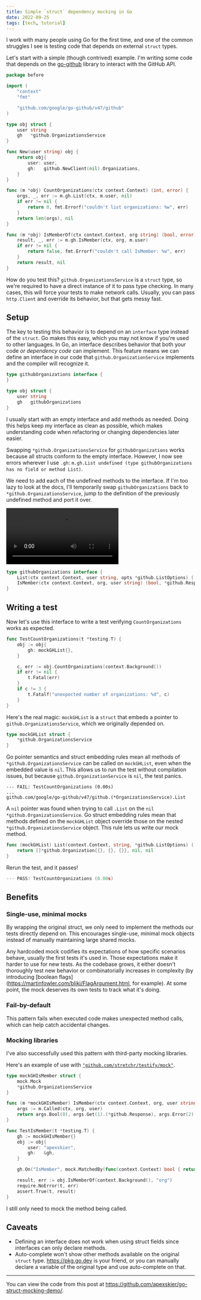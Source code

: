 ```yaml
---
title: Simple `struct` dependency mocking in Go
date: 2022-09-25
tags: [tech, tutorial]
---
```


I work with many people using Go for the first time, and one of the common struggles I see is testing code that depends on external `struct` types.

Let's start with a simple (though contrived) example. I'm writing some code that depends on the [go-github](https://github.com/google/go-github) library to interact with the GitHub API.

```go
package before

import (
	"context"
	"fmt"

	"github.com/google/go-github/v47/github"
)

type obj struct {
	user string
	gh   *github.OrganizationsService
}

func New(user string) obj {
	return obj{
		user: user,
		gh:   github.NewClient(nil).Organizations,
	}
}

func (m *obj) CountOrganizations(ctx context.Context) (int, error) {
	orgs, _, err := m.gh.List(ctx, m.user, nil)
	if err != nil {
		return 0, fmt.Errorf("couldn't list organizations: %w", err)
	}
	return len(orgs), nil
}

func (m *obj) IsMemberOf(ctx context.Context, org string) (bool, error) {
	result, _, err := m.gh.IsMember(ctx, org, m.user)
	if err != nil {
		return false, fmt.Errorf("couldn't call IsMember: %w", err)
	}
	return result, nil
}
```

How do you test this? `github.OrganizationsService` is a `struct` type, so we're required to have a direct instance of it to pass type checking. In many cases, this will force your tests to make network calls. Usually, you can pass `http.Client` and override its behavior, but that gets messy fast.

## Setup

The key to testing this behavior is to depend on an `interface` type instead of the `struct`. Go makes this easy, which you may not know if you're used to other languages. In Go, an interface describes behavior that both your code _or dependency code_ can implement. This feature means we can define an interface in our code that `github.OrganizationService` implements and the compiler will recognize it.

```go
type githubOrganizations interface {
}

type obj struct {
	user string
	gh   githubOrganizations
}

```

I usually start with an empty interface and add methods as needed. Doing this helps keep my interface as clean as possible, which makes understanding code when refactoring or changing dependencies later easier.

Swapping `*github.OrganizationsService` for `githubOrganizations` works because all structs conform to the empty interface. However, I now see errors wherever I use `.gh`: `m.gh.List undefined (type githubOrganizations has no field or method List)`.

We need to add each of the undefined methods to the interface. If I'm too lazy to look at the docs, I'll temporarily swap `githubOrganizations` back to `*github.OrganizationsService`, jump to the definition of the previously undefined method and port it over.

![Filling example](https://content.camlittle.com/2022-09-24-go-mocking-interface-filling.mp4)

```go
type githubOrganizations interface {
	List(ctx context.Context, user string, opts *github.ListOptions) ([]*github.Organization, *github.Response, error)
	IsMember(ctx context.Context, org, user string) (bool, *github.Response, error)
}
```

## Writing a test

Now let's use this interface to write a test verifying `CountOrganizations` works as expected.

```go
func TestCountOrganizations(t *testing.T) {
	obj := obj{
		gh: mockGHList{},
	}

	c, err := obj.CountOrganizations(context.Background())
	if err != nil {
		t.Fatal(err)
	}
	if c != 3 {
		t.Fatalf("unexpected number of organizations: %d", c)
	}
}
```

Here's the real magic: `mockGHList` is a `struct` that embeds a pointer to `github.OrganizationsService`, which we originally depended on.

```go
type mockGHList struct {
	*github.OrganizationsService
}
```

Go pointer semantics and struct embedding rules mean all methods of `*github.OrganizationsService` can be called on `mockGHList`, even when the embedded value is `nil`. This allows us to run the test without compilation issues, but because `github.OrganizationService` is `nil`, the test panics.

```
--- FAIL: TestCountOrganizations (0.00s)
...
github.com/google/go-github/v47/github.(*OrganizationsService).List
```

A `nil` pointer was found when trying to call `.List` on the `nil` `*github.OrganizationsService`. Go struct embedding rules mean that methods defined on the `mockGHList` object override those on the nested `*github.OrganizationsService` object. This rule lets us write our mock method.


```go
func (mockGHList) List(context.Context, string, *github.ListOptions) ([]*github.Organization, *github.Response, error) {
	return []*github.Organization{{}, {}, {}}, nil, nil
}
```

Rerun the test, and it passes!

```go
--- PASS: TestCountOrganizations (0.00s)
```

## Benefits

### Single-use, minimal mocks

By wrapping the original struct, we only need to implement the methods our tests directly depend on. This encourages single-use, minimal mock objects instead of manually maintaining large shared mocks.

Any hardcoded mock codifies its expectations of how specific scenarios behave, usually the first tests it's used in. Those expectations make it harder to use for new tests. As the codebase grows, it either doesn't thoroughly test new behavior or combinatorially increases in complexity (by introducing [boolean flags](https://martinfowler.com/bliki/FlagArgument.html, for example). At some point, the mock deserves its own tests to track what it's doing.

### Fail-by-default

This pattern fails when executed code makes unexpected method calls, which can help catch accidental changes.

### Mocking libraries

I've also successfully used this pattern with third-party mocking libraries.

Here's an example of use with [`"github.com/stretchr/testify/mock"`](https://github.com/stretchr/testify#mock-package).

```go
type mockGHIsMember struct {
	mock.Mock
	*github.OrganizationsService
}

func (m *mockGHIsMember) IsMember(ctx context.Context, org, user string) (bool, *github.Response, error) {
	args := m.Called(ctx, org, user)
	return args.Bool(0), args.Get(1).(*github.Response), args.Error(2)
}

func TestIsMember(t *testing.T) {
	gh := mockGHIsMember{}
	obj := obj{
		user: "apexskier",
		gh:   &gh,
	}

	gh.On("IsMember", mock.MatchedBy(func(context.Context) bool { return true }), "org", obj.user).Return(true, (*github.Response)(nil), nil)

	result, err := obj.IsMemberOf(context.Background(), "org")
	require.NoError(t, err)
	assert.True(t, result)
}
```

I still only need to mock the method being called.

## Caveats

* Defining an interface does not work when using struct fields since interfaces can only declare methods.
* Auto-complete won't show other methods available on the original `struct` type. https://pkg.go.dev is your friend, or you can manually declare a variable of the original type and use auto-complete on that.

---

You can view the code from this post at https://github.com/apexskier/go-struct-mocking-demo/.
